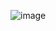 ![image](https://user-images.githubusercontent.com/109297627/231527708-43e1aa78-7e05-4223-91bb-588c04cf1b93.png)
